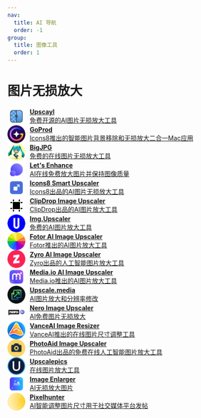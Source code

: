 ```yaml
---
nav:
  title: AI 导航
  order: -1
group:
  title: 图像工具
  order: 1
---
```


# 图片无损放大

<List>
  <a href="https://www.upscayl.org/" style="display:flex; align-items:center;">
    <img src="./imgs/图像工具/图片无损放大/Upscayl.png" alt="POE" width="40" height="40" style="margin-right: 10px;"/>
    <div>
      <p style="margin: 0; font-weight: bold;">Upscayl</p>
      <p style="margin: 0;">免费开源的AI图片无损放大工具</p>
    </div>
  </a>
  <a href="https://icons8.com/goprod" style="display:flex; align-items:center;">
    <img src="./imgs/图像工具/图片无损放大/GoProd.png" alt="POE" width="40" height="40" style="margin-right: 10px;"/>
    <div>
      <p style="margin: 0; font-weight: bold;">GoProd</p>
      <p style="margin: 0;">Icons8推出的智能图片背景移除和无损放大二合一Mac应用</p>
    </div>
  </a>
  <a href="https://bigjpg.com/" style="display:flex; align-items:center;">
    <img src="./imgs/图像工具/图片无损放大/BigJPG.png" alt="POE" width="40" height="40" style="margin-right: 10px;"/>
    <div>
      <p style="margin: 0; font-weight: bold;">BigJPG</p>
      <p style="margin: 0;">免费的在线图片无损放大工具</p>
    </div>
  </a>
  <a href="https://letsenhance.io/" style="display:flex; align-items:center;">
    <img src="./imgs/图像工具/图片无损放大/Lets Enhance.png" alt="POE" width="40" height="40" style="margin-right: 10px;"/>
    <div>
      <p style="margin: 0; font-weight: bold;">Let's Enhance</p>
      <p style="margin: 0;">AI在线免费放大图片并保持图像质量</p>
    </div>
  </a>
  <a href="https://icons8.com/upscaler" style="display:flex; align-items:center;">
    <img src="./imgs/图像工具/图片无损放大/Icons8 Smart Upscaler.png" alt="POE" width="40" height="40" style="margin-right: 10px;"/>
    <div>
      <p style="margin: 0; font-weight: bold;">Icons8 Smart Upscaler</p>
      <p style="margin: 0;">Icons8出品的AI图片无损放大工具</p>
    </div>
  </a>
  <a href="https://clipdrop.co/image-upscaler" style="display:flex; align-items:center;">
    <img src="./imgs/图像工具/图片无损放大/ClipDrop Image Upscaler.png" alt="POE" width="40" height="40" style="margin-right: 10px;"/>
    <div>
      <p style="margin: 0; font-weight: bold;">ClipDrop Image Upscaler</p>
      <p style="margin: 0;">ClipDrop出品的AI图片放大工具</p>
    </div>
  </a>
  <a href="https://imgupscaler.com/" style="display:flex; align-items:center;">
    <img src="./imgs/图像工具/图片无损放大/Img.Upscaler.png" alt="POE" width="40" height="40" style="margin-right: 10px;"/>
    <div>
      <p style="margin: 0; font-weight: bold;">Img.Upscaler</p>
      <p style="margin: 0;">免费的AI图片放大工具</p>
    </div>
  </a>
  <a href="https://www.fotor.com/image-upscaler/" style="display:flex; align-items:center;">
    <img src="./imgs/图像工具/图片无损放大/Fotor AI Image Upscaler.png" alt="POE" width="40" height="40" style="margin-right: 10px;"/>
    <div>
      <p style="margin: 0; font-weight: bold;">Fotor AI Image Upscaler</p>
      <p style="margin: 0;">Fotor推出的AI图片放大工具</p>
    </div>
  </a>
  <a href="https://zyro.com/tools/image-upscaler" style="display:flex; align-items:center;">
    <img src="./imgs/图像工具/图片无损放大/Zyro AI Image Upscaler.png" alt="POE" width="40" height="40" style="margin-right: 10px;"/>
    <div>
      <p style="margin: 0; font-weight: bold;">Zyro AI Image Upscaler</p>
      <p style="margin: 0;">Zyro出品的人工智能图片放大工具</p>
    </div>
  </a>
  <a href="https://www.media.io/image-upscaler.html" style="display:flex; align-items:center;">
    <img src="./imgs/图像工具/图片无损放大/Media.io AI Image Upscaler.png" alt="POE" width="40" height="40" style="margin-right: 10px;"/>
    <div>
      <p style="margin: 0; font-weight: bold;">Media.io AI Image Upscaler</p>
      <p style="margin: 0;">Media.io推出的AI图片放大工具</p>
    </div>
  </a>
  <a href="https://www.upscale.media/zh" style="display:flex; align-items:center;">
    <img src="./imgs/图像工具/图片无损放大/Upscale.media.png" alt="POE" width="40" height="40" style="margin-right: 10px;"/>
    <div>
      <p style="margin: 0; font-weight: bold;">Upscale.media</p>
      <p style="margin: 0;">AI图片放大和分辨率修改</p>
    </div>
  </a>
  <a href="https://ai.nero.com/image-upscaler" style="display:flex; align-items:center;">
    <img src="./imgs/图像工具/图片无损放大/Nero Image Upscaler.png" alt="POE" width="40" height="40" style="margin-right: 10px;"/>
    <div>
      <p style="margin: 0; font-weight: bold;">Nero Image Upscaler</p>
      <p style="margin: 0;">AI免费图片无损放大</p>
    </div>
  </a>
  <a href="https://vanceai.com/image-resizer/" style="display:flex; align-items:center;">
    <img src="./imgs/图像工具/图片无损放大/VanceAI Image Resizer.png" alt="POE" width="40" height="40" style="margin-right: 10px;"/>
    <div>
      <p style="margin: 0; font-weight: bold;">VanceAI Image Resizer</p>
      <p style="margin: 0;">VanceAI推出的在线图片尺寸调整工具</p>
    </div>
  </a>
  <a href="https://photoaid.com/en/tools/ai-image-enlarger" style="display:flex; align-items:center;">
    <img src="./imgs/图像工具/图片无损放大/PhotoAid Image Upscaler.png" alt="POE" width="40" height="40" style="margin-right: 10px;"/>
    <div>
      <p style="margin: 0; font-weight: bold;">PhotoAid Image Upscaler</p>
      <p style="margin: 0;">PhotoAid出品的免费在线人工智能图片放大工具</p>
    </div>
  </a>
  <a href="https://upscalepics.com/" style="display:flex; align-items:center;">
    <img src="./imgs/图像工具/图片无损放大/Upscalepics.png" alt="POE" width="40" height="40" style="margin-right: 10px;"/>
    <div>
      <p style="margin: 0; font-weight: bold;">Upscalepics</p>
      <p style="margin: 0;">在线图片放大工具</p>
    </div>
  </a>
  <a href="https://magicstudio.com/zh/enlarger" style="display:flex; align-items:center;">
    <img src="./imgs/图像工具/图片无损放大/Image Enlarger.png" alt="POE" width="40" height="40" style="margin-right: 10px;"/>
    <div>
      <p style="margin: 0; font-weight: bold;">Image Enlarger</p>
      <p style="margin: 0;">AI无损放大图片</p>
    </div>
  </a>
  <a href="https://pixelhunter.io/" style="display:flex; align-items:center;">
    <img src="./imgs/图像工具/图片无损放大/Pixelhunter.png" alt="POE" width="40" height="40" style="margin-right: 10px;"/>
    <div>
      <p style="margin: 0; font-weight: bold;">Pixelhunter</p>
      <p style="margin: 0;">AI智能调整图片尺寸用于社交媒体平台发帖</p>
    </div>
  </a>
</List>
